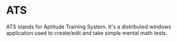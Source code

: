 ATS
===

ATS stands for Aptitude Training System. It's a distributed windows application used to create/edit and take 
simple mental math tests.
